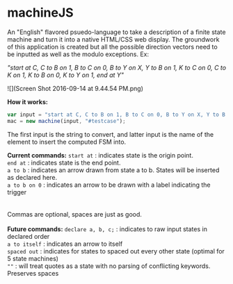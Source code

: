 # machineJS

An "English" flavored psuedo-language to take a description of a finite state machine and turn it into a native HTML/CSS web display.  The groundwork of this application is created but all the possible direction vectors need to be inputted as well as the modulo exceptions.  Ex:

*"start at C, C to B on 1, B to C on 0, B to Y on X, Y to B on 1, K to C on 0, C to K on 1, K to B on 0, K to Y on 1, end at Y"*

![](Screen Shot 2016-09-14 at 9.44.54 PM.png)

**How it works:**

```javascript
var input = "start at C, C to B on 1, B to C on 0, B to Y on X, Y to B on 1, K to C on 0, C to K on 1, K to B on 0, K to Y on 1, end at Y ";
mac = new machine(input, "#testcase");
```

The first input is the string to convert, and latter input is the name of the element to insert the computed FSM into.  

**Current commands:**
`start at` : indicates state is the origin point.<br>
`end at` : indicates state is the end point.<br>
`a to b` : indicates an arrow drawn from state a to b.  States will be inserted as declared here. <br>
`a to b on 0` : indicates an arrow to be drawn with a label indicating the trigger<br>
<br><br>
Commas are optional, spaces are just as good. 
<br><br>
**Future commands:**
`declare a, b, c;` : indicates to raw input states in declared order<br>
`a to itself` : indicates an arrow to itself<br>
`spaced out` : indicates for states to spaced out every other state (optimal for 5 state machines)<br>
`""` : will treat quotes as a state with no parsing of conflicting keywords. Preserves spaces<br>
